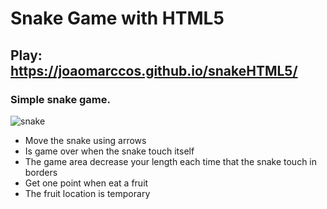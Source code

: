 # Snake Game with HTML5
## Play: https://joaomarccos.github.io/snakeHTML5/

### Simple snake game.

![snake](https://media.giphy.com/media/b3D1aGN0A8OwU/giphy.gif)


- Move the snake using arrows
- Is game over when the snake touch itself
- The game area decrease your length each time that the snake touch in borders
- Get one point when eat a fruit
- The fruit location is temporary
